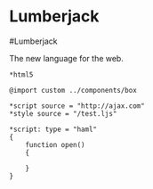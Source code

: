Lumberjack
==========

#Lumberjack

The new language for the web.

```as3
*html5

@import custom ../components/box

*script source = "http://ajax.com"
*style source = "/test.ljs"

*script: type = "haml"
{
	function open()
	{

	}
}
```